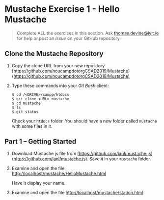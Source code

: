 # Mustache Exercise 1 - Hello Mustache
		
> Complete ALL the exercises in this section. Ask thomas.devine@lyit.ie for help or post an *Issue* on your GitHub repository.

## Clone the Mustache Repository

1.	Copy the clone URL from your new repository [https://github.com/noucampdotorgCSAD2019/Mustache](https://github.com/noucampdotorgCSAD2019/Mustache)

1.	Type these commands into your *Git Bash* client:

	```
	$ cd /<DRIVE>/xampp/htdocs   
	$ git clone <URL> mustache
	$ cd mustache
	$ ls
	$ git status

	```

	Check your ``htdocs`` folder.  You should have a new folder called ``mustache`` with some files in it.

## Part 1 – Getting Started

1.	Download Mustache js file from [https://github.com/janl/mustache.js](https://github.com/janl/mustache.js).  Save it in your ``mustache`` folder.

1.  Examine and open the file [http://localhost/mustache/HelloMustache.html](http://localhost/mustache/HelloMustache.html)

	Have it display your name.

1.  Examine and open the file [http://localhost/mustache/station.html](http://localhost/mustache/station.html)